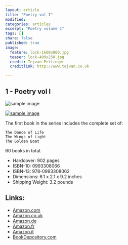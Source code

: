 ```yaml
---
layout: article
title: "Poetry vol I"
modified:
categories: articles
excerpt: "Poetry volume 1"
tags: []
share: false
published: true
image:
  feature: lock-1600x800.jpg
  teaser: lock-400x250.jpg
  credit: Tejvan Pettinger
  creditlink: http://www.tejvan.co.uk

---
```


## 1 - Poetry vol I

![sample image](http://placehold.it/900x450.gif "placeholder")

[![sample image](http://placehold.it/900x450.gif)](http://placehold.it "A simple image placeholder service.")


The first book in the series includes the complete set of:

    The Dance of Life
    The Wings of Light
    The Golden Boat

60 books in total.

- Hardcover: 902 pages
- ISBN-10: 0993308066
- ISBN-13: 978-0993308062
- Dimensions: 6.1 x 2.1 x 9.2 inches
- Shipping Weight: 3.2 pounds
 

## Links:

- [Amazon.com](https://www.amazon.com/dp/0993308066/)
- [Amazon.co.uk](https://www.amazon.co.uk/dp/0993308066/)
- [Amazon.de](https://www.amazon.de/dp/0993308066/)
- [Amazon.fr](https://www.amazon.fr/dp/0993308066/)
- [Amazon.it](https://www.amazon.it/dp/0993308066/)
- [BookDepository.com](http://www.bookdepository.com/Poetry-Vol-I-Sri-Chinmoy/9780993308062)

